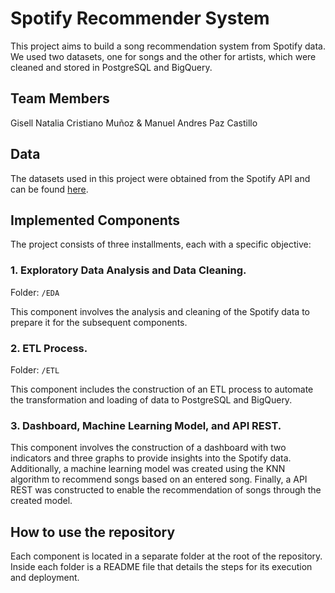 # Spotify Recommender System
This project aims to build a song recommendation system from Spotify data. We used two datasets, one for songs and the other for artists, which were cleaned and stored in PostgreSQL and BigQuery.

## Team Members
Gisell Natalia Cristiano Muñoz & Manuel Andres Paz Castillo

## Data
The datasets used in this project were obtained from the Spotify API and can be found [here](https://drive.google.com/drive/folders/1toW8fa6ag4oNU00RuJHVUwhwEqmMsJaZ). 

## Implemented Components
The project consists of three installments, each with a specific objective:

### 1. Exploratory Data Analysis and Data Cleaning.
Folder: `/EDA`

This component involves the analysis and cleaning of the Spotify data to prepare it for the subsequent components.

### 2. ETL Process.
Folder: `/ETL`

This component includes the construction of an ETL process to automate the transformation and loading of data to PostgreSQL and BigQuery.

### 3.  Dashboard, Machine Learning Model, and API REST.
This component involves the construction of a dashboard with two indicators and three graphs to provide insights into the Spotify data. Additionally, a machine learning model was created using the KNN algorithm to recommend songs based on an entered song. Finally, a API REST was constructed to enable the recommendation of songs through the created model.

## How to use the repository
Each component is located in a separate folder at the root of the repository. Inside each folder is a README file that details the steps for its execution and deployment.
